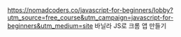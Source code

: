 
https://nomadcoders.co/javascript-for-beginners/lobby?utm_source=free_course&utm_campaign=javascript-for-beginners&utm_medium=site
바닐라 JS로 크롬 앱 만들기
